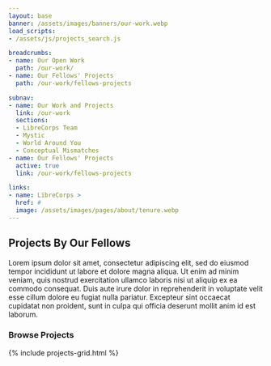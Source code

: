 ```yaml
---
layout: base
banner: /assets/images/banners/our-work.webp
load_scripts:
- /assets/js/projects_search.js

breadcrumbs:
- name: Our Open Work
  path: /our-work/
- name: Our Fellows' Projects
  path: /our-work/fellows-projects

subnav:
- name: Our Work and Projects
  link: /our-work
  sections:
  - LibreCorps Team
  - Mystic
  - World Around You
  - Conceptual Mismatches
- name: Our Fellows' Projects
  active: true
  link: /our-work/fellows-projects

links:
- name: LibreCorps >
  href: #
  image: /assets/images/pages/about/tenure.webp
---
```


## Projects By Our Fellows

Lorem ipsum dolor sit amet, consectetur adipiscing elit, sed do eiusmod tempor incididunt ut labore et dolore magna aliqua. Ut enim ad minim veniam, quis nostrud exercitation ullamco laboris nisi ut aliquip ex ea commodo consequat. Duis aute irure dolor in reprehenderit in voluptate velit esse cillum dolore eu fugiat nulla pariatur. Excepteur sint occaecat cupidatat non proident, sunt in culpa qui officia deserunt mollit anim id est laborum.

### Browse Projects

{% include projects-grid.html %}
